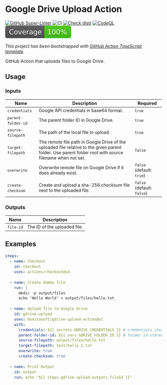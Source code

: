 # Google Drive Upload Action

[![GitHub Super-Linter](https://github.com/bonitasoft/gdrive-upload-action/actions/workflows/linter.yml/badge.svg)](https://github.com/super-linter/super-linter)
![CI](https://github.com/bonitasoft/gdrive-upload-action/actions/workflows/ci.yml/badge.svg)
[![Check dist/](https://github.com/bonitasoft/gdrive-upload-action/actions/workflows/check-dist.yml/badge.svg)](https://github.com/bonitasoft/gdrive-upload-action/actions/workflows/check-dist.yml)
[![CodeQL](https://github.com/bonitasoft/gdrive-upload-action/actions/workflows/codeql-analysis.yml/badge.svg)](https://github.com/bonitasoft/gdrive-upload-action/actions/workflows/codeql-analysis.yml)
[![Coverage](./badges/coverage.svg)](./badges/coverage.svg)

_This project has been bootstrapped with [GitHub Action TypeScript template](https://github.com/actions/typescript-action)._

GitHub Action that uploads files to Google Drive.

## Usage

### Inputs

| Name | Description | Required |
| - | - | - |
| `credentials` | Google API credentials in base64 format. | `true` |
| `parent-folder-id` | The parent folder ID in Google Drive. | `true` |
| `source-filepath` | The path of the local file to upload. | `true` |
| `target-filepath` | The remote file path in Google Drive of the uploaded file relative to the given parent folder. Use parent folder root with source filename when not set. | `false` |
| `overwrite` | Overwrite remote file on Google Drive if it does already exist. | `false` (default: `true`) |
| `create-checksum` | Create and upload a sha-256 checksum file next to the uploaded file. | `false` (default: `false`) |

### Outputs

| Name | Description |
| - | - |
| `file-id` | The ID of the uploaded file. |

## Examples

```yaml
steps:
  - name: Checkout
    id: checkout
    uses: actions/checkout@v4

  - name: Create dummy file
    run: |
      mkdir -p output/files
      echo 'Hello World' > output/files/hello.txt

  - name: Upload file to Google Drive
    id: gdrive-upload
    uses: bonitasoft/gdrive-upload-action@v1
    with:
      credentials: ${{ secrets.GDRIVE_CREDENTIALS }} # credentials stored as a GitHub secret
      parent-folder-id: ${{ vars.GDRIVE_FOLDER_ID }} # folder id stored as a GitHub variable
      source-filepath: output/files/hello.txt
      target-filepath: test/hello_1.txt
      overwrite: true
      create-checksum: true

  - name: Print Output
    id: output
    run: echo "${{ steps.gdrive-upload.outputs.fileId }}"
```
